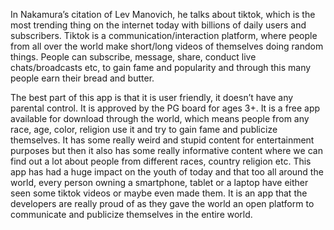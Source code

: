 In Nakamura’s citation of Lev Manovich, he talks about tiktok, which is the most trending thing on the internet today with billions of daily users and subscribers. Tiktok is a communication/interaction platform, where people from all over the world make short/long videos of themselves doing random things. People can subscribe, message, share, conduct live chats/broadcasts etc, to gain fame and popularity and through this many people earn their bread and butter. 

The best part of this app is that it is user friendly, it doesn’t have any parental control. It is approved by the PG board for ages 3+. It is a free app available for download through the world, which means people from any race, age, color, religion use it and try to gain fame and publicize themselves. It has some really weird and stupid content for entertainment purposes but then it also has some really informative content where we can find out a lot about people from different races, country religion etc. This app has had a huge impact on the youth of today and that too all around the world, every person owning a smartphone, tablet or a laptop have either seen some tiktok videos or maybe even made them. It is an app that the developers are really proud of as they gave the world an open platform to communicate and publicize themselves in the entire world. 
